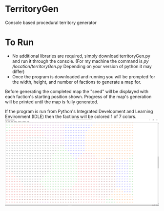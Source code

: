 # TerritoryGen
Console based procedural territory generator

# To Run
* No additional libraries are required, simply download territoryGen.py and run it through the console. (For my machine the command is *py /location/territoryGen.py* Depending on your version of python it may differ)
* Once the program is downloaded and running you will be prompted for the width, height, and number of factions to generate a map for.

Before generating the completed map the "seed" will be displayed with each faction's starting position shown.
Progress of the map's generation will be printed until the map is fully generated.

If the program is run from Python's Integrated Development and Learning Environment (IDLE) then the factions will be colored 1 of 7 colors.
![Example](/example.png)
